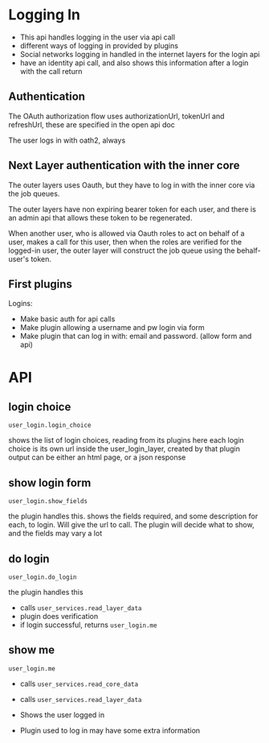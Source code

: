 # Logging In

* This api handles logging in the user via api call
* different ways of logging in provided by plugins
* Social networks logging in handled in the internet layers for the login api
* have an identity api call, and also shows this information after a login with the call return


## Authentication

The OAuth authorization flow uses authorizationUrl, tokenUrl and refreshUrl, these are specified in the open api doc

The user logs in with oath2, always


## Next Layer authentication with the inner core

The outer layers uses Oauth, but they have to log in with the inner core via the job queues.

The outer layers have non expiring bearer token for each user, and there is an admin api that allows these token to be regenerated.

When another user, who is allowed via Oauth roles to act on behalf of a user, makes a call for this user, then when the roles are verified for the logged-in user,
the outer layer will construct the job queue using the behalf-user's token.


## First plugins

Logins:

* Make basic auth for api calls
* Make plugin allowing a username and pw login via form
* Make plugin that can log in with: email and password. (allow form and api)

# API 

## login choice
    user_login.login_choice
shows the list of login choices, reading from its plugins here
each login choice is its own url inside the user_login_layer, created by that plugin
output can be either an html page, or a json response

## show login form
    user_login.show_fields
the plugin handles this.
shows the fields required, and some description for each, to login.
Will give the url to call.
The plugin will decide what to show, and the fields may vary a lot

## do login
    user_login.do_login

the plugin handles this 
* calls `user_services.read_layer_data`
* plugin does verification
* if login successful, returns `user_login.me`


## show me
    user_login.me
* calls `user_services.read_core_data`
* calls `user_services.read_layer_data`

* Shows the user logged in
* Plugin used to log in may have some extra information


